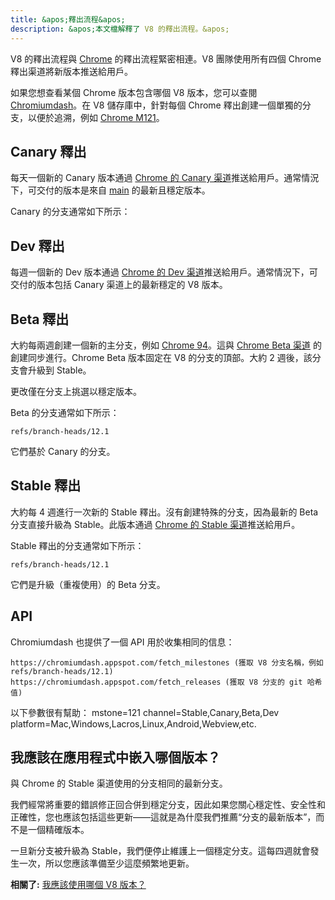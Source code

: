 ```yaml
---
title: &apos;釋出流程&apos;
description: &apos;本文檔解釋了 V8 的釋出流程。&apos;
---
```

V8 的釋出流程與 [Chrome](https://www.chromium.org/getting-involved/dev-channel) 的釋出流程緊密相連。V8 團隊使用所有四個 Chrome 釋出渠道將新版本推送給用戶。

如果您想查看某個 Chrome 版本包含哪個 V8 版本，您可以查閱 [Chromiumdash](https://chromiumdash.appspot.com/releases)。在 V8 儲存庫中，針對每個 Chrome 釋出創建一個單獨的分支，以便於追溯，例如 [Chrome M121](https://chromium.googlesource.com/v8/v8/+log/refs/branch-heads/12.1)。

## Canary 釋出

每天一個新的 Canary 版本通過 [Chrome 的 Canary 渠道](https://www.google.com/chrome/browser/canary.html?platform=win64)推送給用戶。通常情況下，可交付的版本是來自 [main](https://chromium.googlesource.com/v8/v8.git/+/refs/heads/main) 的最新且穩定版本。

Canary 的分支通常如下所示：

## Dev 釋出

每週一個新的 Dev 版本通過 [Chrome 的 Dev 渠道](https://www.google.com/chrome/browser/desktop/index.html?extra=devchannel&platform=win64)推送給用戶。通常情況下，可交付的版本包括 Canary 渠道上的最新穩定的 V8 版本。


## Beta 釋出

大約每兩週創建一個新的主分支，例如 [Chrome 94](https://chromium.googlesource.com/v8/v8.git/+log/branch-heads/9.4)。這與 [Chrome Beta 渠道](https://www.google.com/chrome/browser/beta.html?platform=win64) 的創建同步進行。Chrome Beta 版本固定在 V8 的分支的頂部。大約 2 週後，該分支會升級到 Stable。

更改僅在分支上挑選以穩定版本。

Beta 的分支通常如下所示：

```
refs/branch-heads/12.1
```

它們基於 Canary 的分支。

## Stable 釋出

大約每 4 週進行一次新的 Stable 釋出。沒有創建特殊的分支，因為最新的 Beta 分支直接升級為 Stable。此版本通過 [Chrome 的 Stable 渠道](https://www.google.com/chrome/browser/desktop/index.html?platform=win64)推送給用戶。

Stable 釋出的分支通常如下所示：

```
refs/branch-heads/12.1
```

它們是升級（重複使用）的 Beta 分支。

## API

Chromiumdash 也提供了一個 API 用於收集相同的信息：

```
https://chromiumdash.appspot.com/fetch_milestones (獲取 V8 分支名稱，例如 refs/branch-heads/12.1)
https://chromiumdash.appspot.com/fetch_releases (獲取 V8 分支的 git 哈希值)
```

以下參數很有幫助：
mstone=121
channel=Stable,Canary,Beta,Dev
platform=Mac,Windows,Lacros,Linux,Android,Webview,etc.

## 我應該在應用程式中嵌入哪個版本？

與 Chrome 的 Stable 渠道使用的分支相同的最新分支。

我們經常將重要的錯誤修正回合併到穩定分支，因此如果您關心穩定性、安全性和正確性，您也應該包括這些更新——這就是為什麼我們推薦“分支的最新版本”，而不是一個精確版本。

一旦新分支被升級為 Stable，我們便停止維護上一個穩定分支。這每四週就會發生一次，所以您應該準備至少這麼頻繁地更新。

**相關了:** [我應該使用哪個 V8 版本？](/docs/version-numbers#which-v8-version-should-i-use%3F)
